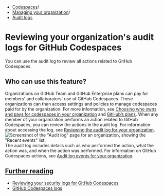   * [Codespaces](https://docs.github.com/en/codespaces "Codespaces")/
  * [Managing your organization](https://docs.github.com/en/codespaces/managing-codespaces-for-your-organization "Managing your organization")/
  * [Audit logs](https://docs.github.com/en/codespaces/managing-codespaces-for-your-organization/reviewing-your-organizations-audit-logs-for-github-codespaces "Audit logs")


# Reviewing your organization's audit logs for GitHub Codespaces
You can use the audit log to review all actions related to GitHub Codespaces.
## Who can use this feature?
Organizations on GitHub Team and GitHub Enterprise plans can pay for members' and collaborators' use of GitHub Codespaces. These organizations can then access settings and policies to manage codespaces paid for by the organization. For more information, see [Choosing who owns and pays for codespaces in your organization](https://docs.github.com/en/codespaces/managing-codespaces-for-your-organization/choosing-who-owns-and-pays-for-codespaces-in-your-organization#about-ownership-of-codespaces) and [GitHub’s plans](https://docs.github.com/en/get-started/learning-about-github/githubs-plans).
When any member of your organization performs an action related to GitHub Codespaces, you can review the actions in the audit log. For information about accessing the log, see [Reviewing the audit log for your organization](https://docs.github.com/en/organizations/keeping-your-organization-secure/managing-security-settings-for-your-organization/reviewing-the-audit-log-for-your-organization#accessing-the-audit-log).
![Screenshot of the "Audit log" page for an organization, showing the "Recent events" list.](https://docs.github.com/assets/cb-182783/images/help/codespaces/codespaces-audit-log-org.png)
The audit log includes details such as who performed the action, what the action was, and when the action was performed. For information on GitHub Codespaces actions, see [Audit log events for your organization](https://docs.github.com/en/organizations/keeping-your-organization-secure/managing-security-settings-for-your-organization/audit-log-events-for-your-organization#codespaces).
## [Further reading](https://docs.github.com/en/codespaces/managing-codespaces-for-your-organization/reviewing-your-organizations-audit-logs-for-github-codespaces#further-reading)
  * [Reviewing your security logs for GitHub Codespaces](https://docs.github.com/en/codespaces/managing-your-codespaces/reviewing-your-security-logs-for-github-codespaces)
  * [GitHub Codespaces logs](https://docs.github.com/en/codespaces/troubleshooting/github-codespaces-logs)


